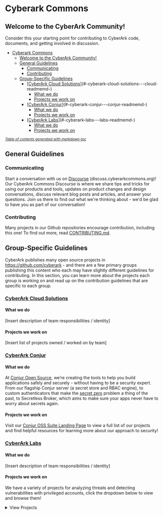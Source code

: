 # Cyberark Commons

## Welcome to the CyberArk Community!

Consider this your starting point for contributing to CyberArk code, documents, and getting involved
in discussion.

- [Cyberark Commons](#cyberark-commons)
  * [Welcome to the CyberArk Community!](#welcome-to-the-cyberark-community-)
  * [General Guidelines](#general-guidelines)
    + [Communicating](#communicating)
    + [Contributing](#contributing)
  * [Group-Specific Guidelines](#group-specific-guidelines)
    + [[CyberArk Cloud Solutions](/Cloud/README.md)](#-cyberark-cloud-solutions---cloud-readmemd-)
      - [What we do](#what-we-do)
      - [Projects we work on](#projects-we-work-on)
    + [[CyberArk Conjur](/Conjur/README.md)](#-cyberark-conjur---conjur-readmemd-)
      - [What we do](#what-we-do-1)
      - [Projects we work on](#projects-we-work-on-1)
    + [[CyberArk Labs](/Labs/README.md)](#-cyberark-labs---labs-readmemd-)
      - [What we do](#what-we-do-2)
      - [Projects we work on](#projects-we-work-on-2)

<small><i><a href='http://ecotrust-canada.github.io/markdown-toc/'>Table of contents generated with markdown-toc</a></i></small>

## General Guidelines

### Communicating
Start a conversation with us on [Discourse](https://discuss.cyberarkcommons.org/)
(discuss.cyberarkcommons.org)! Our CyberArk Commons Discourse is where we share tips and tricks for
using our products and tools, updates on product changes and design conversations, discuss relevant
blog posts and articles, and answer your questions. Join us there to find out what we're thinking
about - we'd be glad to have you as part of our conversation! 

### Contributing
Many projects in our Github repositories encourage contribution, including this one! To find out
more, read [CONTRIBUTING.md](CONTRIBUTING.md).


## Group-Specific Guidelines
CyberArk publishes many open source projects in https://github.com/cyberark - and there are a few
primary groups publishing this content who each may have slightly different guidelines for
contributing. In this section, you can learn more about the projects each group is working on and
read up on the contribution guidelines that are specific to each group.

### [CyberArk Cloud Solutions](/Cloud/README.md)
#### What we do
[Insert description of team responsibilities / identity]

#### Projects we work on 
[Insert list of projects owned / worked on by team]

### [CyberArk Conjur](/Conjur/README.md)

#### What we do
At [Conjur Open Source](https://conjur.org/), we’re creating the tools to help you build
applications safely and securely - without having to be a security expert. From our flagship Conjur
server (a secret store and RBAC engine), to custom authenticators that make the [secret
zero](https://www.conjur.org/blog/avoiding-secret-zero-securely-introducing-secrets-with-conjur/)
problem a thing of the past, to Secretless Broker, which aims to make sure your apps never have to
worry about secrets again. 

#### Projects we work on 

Visit our [Conjur OSS Suite Landing Page](https://cyberark.github.io/conjur/) to view a full list of
our projects and find helpful resources for learning more about our approach to security!

### [CyberArk Labs](/Labs/README.md)

#### What we do
[Insert description of team responsibilities / identity]

#### Projects we work on 
We have a variety of projects for analyzing threats and detecting vulnerabilities with privileged
accounts, click the dropdown below to view and browse them!
<details>
  <Summary> View Projects </summary>

Name                                              | Description
----                                              | -----------
[ACLight](https://github.com/cyberark/ACLight)    | A script for advanced discovery of Privileged Accounts - includes Shadow Admins.
[KubiScan](https://github.com/cyberark/KubiScan)  | A tool to scan Kubernetes cluster for risky permissions.
[RiskySPN](https://github.com/cyberark/RiskySPN)  | Detect and abuse risky SPNs     
[zBang](https://github.com/cyberark/zBang)        | zBang is a risk assessment tool that detects potential privileged account threats.
[shimit](https://github.com/cyberark/shimit)      | A tool that implements the Golden SAML attack
[ketshash](https://github.com/cyberark/ketshash)  | A little tool for detecting suspicious privileged NTLM connections, in particular Pass-The-Hash attack, based on event viewer logs.    
[SkyArk](https://github.com/cyberark/SkyArk)      | SkyArk helps to discover, assess and secure the most privileged entities in Azure and AWS.
[DLLSpy](https://github.com/cyberark/DLLSpy)      | DLL Hijacking Detection Tool 
[EasyPeasy](https://github.com/cyberark/EasyPeasy)| Find accounts using common and default passwords in Active Directory. 
[Mystique](https://github.com/cyberark/Mystique)  | PowerShell module to play with Kerberos S4U extensions.
[PreCog](https://github.com/cyberark/PreCog)      | Discover "HotSpots" - potential spots for credentials theft.
[NetRay](https://github.com/cyberark/NetRay)      | A modular, python tool that detects attacks against the Kerberos protocol. 
[KDSnap](https://github.com/cyberark/KDSnap)      | KDSnap is a DLL extension for WinDbg that integrates your debugger with your virtualization platform of choice.
</details>
